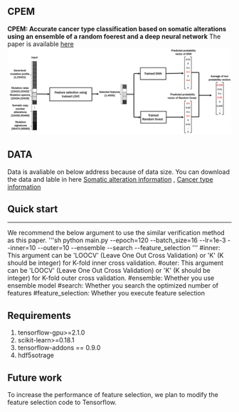 ## CPEM
**CPEM: Accurate cancer type classification based on somatic alterations using an ensemble of a random foerest and a deep neural network**
The paper is available [here](https://www.nature.com/articles/s41598-019-53034-3)
![Overview](overview.PNG)

## DATA
Data is avaliable on below address because of data size.
You can download the data and lable in here 
[Somatic alteration information](https://drive.google.com/file/d/1uDFNhzsodQky71bqykmJGcWnBfhO5_hp/view?usp=sharing)
, [Cancer type information](https://drive.google.com/file/d/1l2uggi6rfbNwarkR2fcAsOf2q5CLfbyu/view?usp=sharing)

## Quick start
----------------------------------
We recommend the below argument to use the similar verification method as this paper.
'''sh
python main.py --epoch=120 --batch_size=16 --lr=1e-3 --inner=10 --outer=10 --ensemble --search --feature_selection
'''
#inner: This argument can be 'LOOCV' (Leave One Out Cross Validation) or 'K' (K should be integer) for K-fold inner cross validation.
#outer: This argument can be 'LOOCV' (Leave One Out Cross Validation) or 'K' (K should be integer) for K-fold outer cross validation.
#ensemble: Whether you use ensemble model
#search: Whether you search the optimized number of features
#feature_selection: Whether you execute feature selection

## Requirements
1. tensorflow-gpu>=2.1.0 
2. scikit-learn>=0.18.1 
3. tensorflow-addons == 0.9.0 
4. hdf5sotrage

## Future work
To increase the performance of feature selection, we plan to modify the feature selection code to Tensorflow.

